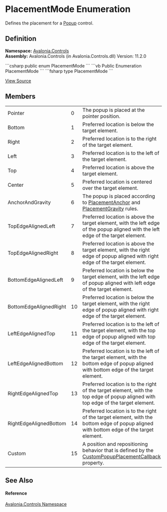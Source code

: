 # PlacementMode Enumeration


Defines the placement for a <a href="T_Avalonia_Controls_Primitives_Popup">Popup</a> control.



## Definition
**Namespace:** <a href="N_Avalonia_Controls">Avalonia.Controls</a>  
**Assembly:** Avalonia.Controls (in Avalonia.Controls.dll) Version: 11.2.0

<Tabs groupId="api-code-preview">
<TabItem value="csharp" label="C#">
```csharp
public enum PlacementMode
```
</TabItem>
<TabItem value="vb" label="VB">
```vb
Public Enumeration PlacementMode
```
</TabItem>
<TabItem value="fsharp" label="F#">
```fsharp
type PlacementMode
```
</TabItem>
</Tabs>



<a href="https://github.com/AvaloniaUI/Avalonia/tree/master/src/Avalonia.Controls/PlacementMode.cs" title="View the source code">View Source</a>



## Members
<table>
<tr>
<td>Pointer</td>
<td>0</td>
<td>The popup is placed at the pointer position.</td>
</tr>
<tr>
<td>Bottom</td>
<td>1</td>
<td>Preferred location is below the target element.</td>
</tr>
<tr>
<td>Right</td>
<td>2</td>
<td>Preferred location is to the right of the target element.</td>
</tr>
<tr>
<td>Left</td>
<td>3</td>
<td>Preferred location is to the left of the target element.</td>
</tr>
<tr>
<td>Top</td>
<td>4</td>
<td>Preferred location is above the target element.</td>
</tr>
<tr>
<td>Center</td>
<td>5</td>
<td>Preferred location is centered over the target element.</td>
</tr>
<tr>
<td>AnchorAndGravity</td>
<td>6</td>
<td>The popup is placed according to <a href="P_Avalonia_Controls_Primitives_Popup_PlacementAnchor">PlacementAnchor</a> and <a href="P_Avalonia_Controls_Primitives_Popup_PlacementGravity">PlacementGravity</a> rules.</td>
</tr>
<tr>
<td>TopEdgeAlignedLeft</td>
<td>7</td>
<td>Preferred location is above the target element, with the left edge of the popup aligned with the left edge of the target element.</td>
</tr>
<tr>
<td>TopEdgeAlignedRight</td>
<td>8</td>
<td>Preferred location is above the target element, with the right edge of popup aligned with right edge of the target element.</td>
</tr>
<tr>
<td>BottomEdgeAlignedLeft</td>
<td>9</td>
<td>Preferred location is below the target element, with the left edge of popup aligned with left edge of the target element.</td>
</tr>
<tr>
<td>BottomEdgeAlignedRight</td>
<td>10</td>
<td>Preferred location is below the target element, with the right edge of popup aligned with right edge of the target element.</td>
</tr>
<tr>
<td>LeftEdgeAlignedTop</td>
<td>11</td>
<td>Preferred location is to the left of the target element, with the top edge of popup aligned with top edge of the target element.</td>
</tr>
<tr>
<td>LeftEdgeAlignedBottom</td>
<td>12</td>
<td>Preferred location is to the left of the target element, with the bottom edge of popup aligned with bottom edge of the target element.</td>
</tr>
<tr>
<td>RightEdgeAlignedTop</td>
<td>13</td>
<td>Preferred location is to the right of the target element, with the top edge of popup aligned with top edge of the target element.</td>
</tr>
<tr>
<td>RightEdgeAlignedBottom</td>
<td>14</td>
<td>Preferred location is to the right of the target element, with the bottom edge of popup aligned with bottom edge of the target element.</td>
</tr>
<tr>
<td>Custom</td>
<td>15</td>
<td>A position and repositioning behavior that is defined by the <a href="P_Avalonia_Controls_Primitives_Popup_CustomPopupPlacementCallback">CustomPopupPlacementCallback</a> property.</td>
</tr>
</table>

## See Also


#### Reference
<a href="N_Avalonia_Controls">Avalonia.Controls Namespace</a>  
